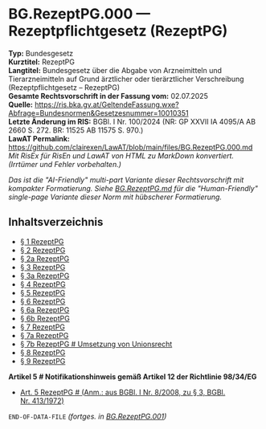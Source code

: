 # BG.RezeptPG.000 — Rezeptpflichtgesetz (RezeptPG)
**Typ:** Bundesgesetz  
**Kurztitel:** RezeptPG  
**Langtitel:** Bundesgesetz über die Abgabe von Arzneimitteln und Tierarzneimitteln auf Grund ärztlicher oder tierärztlicher Verschreibung (Rezeptpflichtgesetz – RezeptPG)  
**Gesamte Rechtsvorschrift in der Fassung vom:** 02.07.2025  
**Quelle:** https://ris.bka.gv.at/GeltendeFassung.wxe?Abfrage=Bundesnormen&Gesetzesnummer=10010351  
**Letzte Änderung im RIS:** BGBl. I Nr. 100/2024 (NR: GP XXVII IA 4095/A AB 2660 S. 272. BR: 11525 AB 11575 S. 970.)  
**LawAT Permalink:** https://github.com/clairexen/LawAT/blob/main/files/BG.RezeptPG.000.md  
*Mit RisEx für RisEn und LawAT von HTML zu MarkDown konvertiert. (Irrtümer und Fehler vorbehalten.)*

*Das ist die "AI-Friendly" multi-part Variante dieser Rechtsvorschrift mit kompakter Formatierung. Siehe [BG.RezeptPG.md](BG.RezeptPG.md) für die "Human-Friendly" single-page Variante dieser Norm mit hübscherer Formatierung.*

## Inhaltsverzeichnis

* [§ 1 RezeptPG](BG.RezeptPG.001.md#-1-rezeptpg)  
* [§ 2 RezeptPG](BG.RezeptPG.001.md#-2-rezeptpg)  
* [§ 2a RezeptPG](BG.RezeptPG.001.md#-2a-rezeptpg)  
* [§ 3 RezeptPG](BG.RezeptPG.001.md#-3-rezeptpg)  
* [§ 3a RezeptPG](BG.RezeptPG.001.md#-3a-rezeptpg)  
* [§ 4 RezeptPG](BG.RezeptPG.001.md#-4-rezeptpg)  
* [§ 5 RezeptPG](BG.RezeptPG.001.md#-5-rezeptpg)  
* [§ 6 RezeptPG](BG.RezeptPG.001.md#-6-rezeptpg)  
* [§ 6a RezeptPG](BG.RezeptPG.001.md#-6a-rezeptpg)  
* [§ 6b RezeptPG](BG.RezeptPG.001.md#-6b-rezeptpg)  
* [§ 7 RezeptPG](BG.RezeptPG.001.md#-7-rezeptpg)  
* [§ 7a RezeptPG](BG.RezeptPG.001.md#-7a-rezeptpg)  
* [§ 7b RezeptPG # Umsetzung von Unionsrecht](BG.RezeptPG.001.md#-7b-rezeptpg--umsetzung-von-unionsrecht)  
* [§ 8 RezeptPG](BG.RezeptPG.001.md#-8-rezeptpg)  
* [§ 9 RezeptPG](BG.RezeptPG.001.md#-9-rezeptpg)

**Artikel 5 # Notifikationshinweis gemäß Artikel 12 der Richtlinie 98/34/EG**  
* [Art. 5 RezeptPG # (Anm.: aus BGBl. I Nr. 8/2008, zu § 3, BGBl. Nr. 413/1972)](BG.RezeptPG.001.md#art-5-rezeptpg--anm-aus-bgbl-i-nr-82008-zu--3-bgbl-nr-4131972)

`END-OF-DATA-FILE` *(fortges. in [BG.RezeptPG.001](BG.RezeptPG.001.md))*
